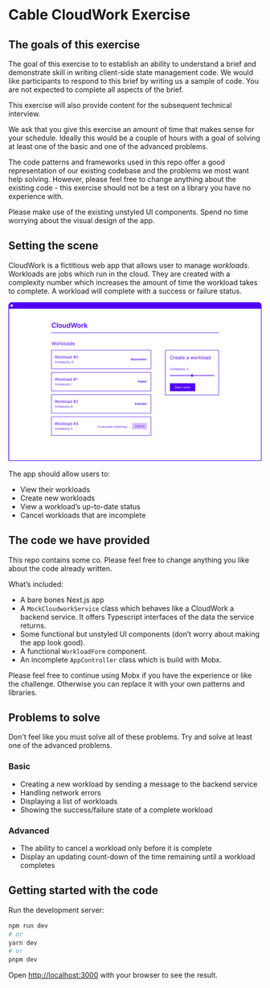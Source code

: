 # Cable CloudWork Exercise

## The goals of this exercise

The goal of this exercise to to establish an ability to understand a brief and demonstrate skill in writing client-side state management code. We would like participants to respond to this brief by writing us a sample of code. You are not expected to complete all aspects of the brief.

This exercise will also provide content for the subsequent technical interview.

We ask that you give this exercise an amount of time that makes sense for your schedule. Ideally this would be a couple of hours with a goal of solving at least one of the basic and one of the advanced problems.

The code patterns and frameworks used in this repo offer a good representation of our existing codebase and the problems we most want help solving. However, please feel free to change anything about the existing code - this exercise should not be a test on a library you have no experience with.

Please make use of the existing unstyled UI components. Spend no time worrying about the visual design of the app.

## Setting the scene

CloudWork is a fictitious web app that allows user to manage _workloads_. Workloads are jobs which run in the cloud. They are created with a complexity number which increases the amount of time the workload takes to complete. A workload will complete with a success or failure status.

![Wireframe of the app](./wireframe.png)

The app should allow users to:

- View their workloads
- Create new workloads
- View a workload’s up-to-date status
- Cancel workloads that are incomplete

## The code we have provided

This repo contains some co. Please feel free to change anything you like about the code already written.

What’s included:

- A bare bones Next.js app
- A `MockCloudworkService` class which behaves like a CloudWork a backend service. It offers Typescript interfaces of the data the service returns.
- Some functional but unstyled UI components (don’t worry about making the app look good).
- A functional `WorkloadForm` component.
- An incomplete `AppController` class which is build with Mobx.

Please feel free to continue using Mobx if you have the experience or like the challenge. Otherwise you can replace it with your own patterns and libraries.

## Problems to solve

Don't feel like you must solve all of these problems. Try and solve at least one of the advanced problems.

### Basic

- Creating a new workload by sending a message to the backend service
- Handling network errors
- Displaying a list of workloads
- Showing the success/failure state of a complete workload

### Advanced

- The ability to cancel a workload only before it is complete
- Display an updating count-down of the time remaining until a workload completes

## Getting started with the code

Run the development server:

```bash
npm run dev
# or
yarn dev
# or
pnpm dev
```

Open [http://localhost:3000](http://localhost:3000) with your browser to see the result.
